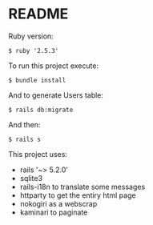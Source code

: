 # README

Ruby version:

    $ ruby '2.5.3'

To run this project execute:

    $ bundle install

And to generate Users table:

    $ rails db:migrate
    
And then:

    $ rails s
    
This project uses:

- rails '~> 5.2.0'
- sqlite3
- rails-i18n to translate some messages
- httparty to get the entiry html page
- nokogiri as a webscrap
- kaminari to paginate
